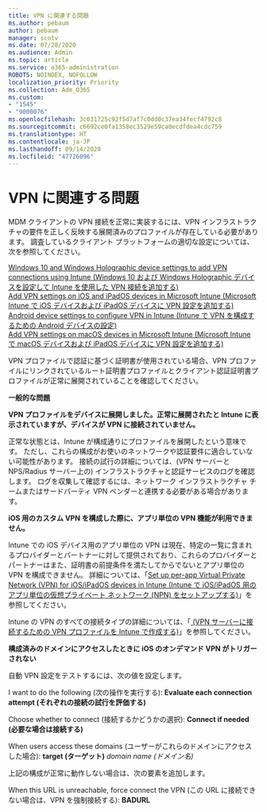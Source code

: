 ```yaml
---
title: VPN に関連する問題
ms.author: pebaum
author: pebaum
manager: scotv
ms.date: 07/28/2020
ms.audience: Admin
ms.topic: article
ms.service: o365-administration
ROBOTS: NOINDEX, NOFOLLOW
localization_priority: Priority
ms.collection: Adm_O365
ms.custom:
- "1545"
- "9000076"
ms.openlocfilehash: 3c031725c92f5d7af7c0dd0c37ea34fecf4792c8
ms.sourcegitcommit: c6692ce0fa1358ec3529e59ca0ecdfdea4cdc759
ms.translationtype: HT
ms.contentlocale: ja-JP
ms.lasthandoff: 09/14/2020
ms.locfileid: "47726096"
---
```

# <a name="vpn-related-issues"></a>VPN に関連する問題

MDM クライアントの VPN 接続を正常に実装するには、VPN インフラストラクチャの要件を正しく反映する展開済みのプロファイルが存在している必要があります。 調査しているクライアント プラットフォームの適切な設定については、次を参照してください。 

[Windows 10 and Windows Holographic device settings to add VPN connections using Intune (Windows 10 および Windows Holographic デバイスを設定して Intune を使用した VPN 接続を追加する)](https://docs.microsoft.com/intune/vpn-settings-windows-10)  
[Add VPN settings on iOS and iPadOS devices in Microsoft Intune (Microsoft Intune で iOS デバイスおよび iPadOS デバイスに VPN 設定を追加する)](https://docs.microsoft.com/intune/vpn-settings-ios)  
[Android device settings to configure VPN in Intune (Intune で VPN を構成するための Android デバイスの設定)](https://docs.microsoft.com/intune/vpn-settings-android)  
[Add VPN settings on macOS devices in Microsoft Intune (Microsoft Intune で macOS デバイスおよび iPadOS デバイスに VPN 設定を追加する)](https://docs.microsoft.com/mem/intune/configuration/vpn-settings-macos)

VPN プロファイルで認証に基づく証明書が使用されている場合、VPN プロファイルにリンクされているルート証明書プロファイルとクライアント認証証明書プロファイルが正常に展開されていることを確認してください。

**一般的な問題**

**VPN プロファイルをデバイスに展開しました。正常に展開されたと Intune に表示されていますが、デバイスが VPN に接続されていません。**

正常な状態とは、Intune が構成通りにプロファイルを展開したという意味です。 ただし、これらの構成がお使いのネットワークや認証要件に適合していない可能性があります。 接続の試行の詳細については、(VPN サーバーと NPS/Radius サーバー上の) インフラストラクチャと認証サービスのログを確認します。 ログを収集して確認するには、ネットワーク インフラストラクチャ チームまたはサードパーティ VPN ベンダーと連携する必要がある場合があります。

**iOS 用のカスタム VPN を構成した際に、アプリ単位の VPN 機能が利用できません。**

Intune での iOS デバイス用のアプリ単位の VPN は現在、特定の一覧に含まれるプロバイダーとパートナーに対して提供されており、これらのプロバイダーとパートナーはまた、証明書の前提条件を満たしてからでないとアプリ単位の VPN を構成できません。 詳細については、「[Set up per-app Virtual Private Network (VPN) for iOS/iPadOS devices in Intune (Intune で iOS/iPadOS 用のアプリ単位の仮想プライベート ネットワーク (NPN) をセットアップする)](https://docs.microsoft.com/intune/vpn-setting-configure-per-app)」を参照してください。 

Intune の VPN のすべての接続タイプの詳細については、「[ (VPN サーバーに接続するための VPN プロファイルを Intune で作成する)](https://docs.microsoft.com/intune/vpn-settings-configure)」を参照してください。  

**構成済みのドメインにアクセスしたときに iOS のオンデマンド VPN がトリガーされない**

自動 VPN 設定をテストするには、次の値を設定します。

I want to do the following (次の操作を実行する): **Evaluate each connection attempt (それぞれの接続の試行を評価する)** 

Choose whether to connect (接続するかどうかの選択): **Connect if needed (必要な場合は接続する)**

When users access these domains (ユーザーがこれらのドメインにアクセスした場合): **target (ターゲット)** *domain name (ドメイン名)*

上記の構成が正常に動作しない場合は、次の要素を追加します。

When this URL is unreachable, force connect the VPN (この URL に接続できない場合は、VPN を強制接続する): **BADURL**